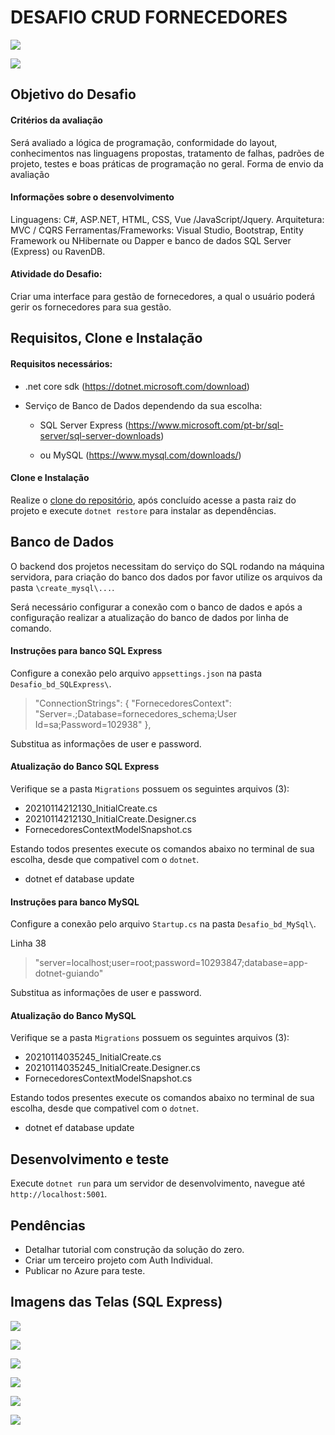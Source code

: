 # DESAFIO CRUD FORNECEDORES

![](imagens/tela01_sqlexpress.png)

![](imagens/tela01_mysql.png)

## Objetivo do Desafio

#### Critérios da avaliação

Será avaliado a lógica de programação, conformidade do layout, conhecimentos nas linguagens propostas,
tratamento de falhas, padrões de projeto, testes e boas práticas de programação no geral.
Forma de envio da avaliação

#### Informações sobre o desenvolvimento

Linguagens: C#, ASP.NET, HTML, CSS, Vue /JavaScript/Jquery.
Arquitetura: MVC / CQRS
Ferramentas/Frameworks: Visual Studio, Bootstrap, Entity Framework ou NHibernate ou Dapper e
banco de dados SQL Server (Express) ou RavenDB.

#### Atividade do Desafio:

Criar uma interface para gestão de fornecedores, a qual o usuário poderá gerir os fornecedores para sua gestão.


## Requisitos, Clone e Instalação

#### Requisitos necessários:

- .net core sdk (https://dotnet.microsoft.com/download)

- Serviço de Banco de Dados dependendo da sua escolha:

    + SQL Server Express (https://www.microsoft.com/pt-br/sql-server/sql-server-downloads)

    + ou MySQL (https://www.mysql.com/downloads/)

#### Clone e Instalação

Realize o [clone do repositório](https://docs.github.com/pt/free-pro-team@latest/github/creating-cloning-and-archiving-repositories/cloning-a-repository), após concluído acesse a pasta raiz do projeto e execute `dotnet restore` para instalar as dependências.

## Banco de Dados

O backend dos projetos necessitam do serviço do SQL rodando na máquina servidora, para criação do banco dos dados por favor utilize os arquivos da pasta `\create_mysql\...`.

Será necessário configurar a conexão com o banco de dados e após a configuração realizar a atualização do banco de dados por linha de comando.

#### Instruções para banco SQL Express

Configure a conexão pelo arquivo `appsettings.json` na pasta `Desafio_bd_SQLExpress\`.

>   "ConnectionStrings": {
    "FornecedoresContext": "Server=.;Database=fornecedores_schema;User Id=sa;Password=102938"
  },

Substitua as informações de user e password.

#### Atualização do Banco SQL Express

Verifique se a pasta `Migrations` possuem os seguintes arquivos (3):

* 20210114212130_InitialCreate.cs
* 20210114212130_InitialCreate.Designer.cs
* FornecedoresContextModelSnapshot.cs

Estando todos presentes execute os comandos abaixo no terminal de sua escolha, desde que compativel com o `dotnet`.

* dotnet ef database update

#### Instruções para banco MySQL

Configure a conexão pelo arquivo `Startup.cs` na pasta `Desafio_bd_MySql\`.

Linha 38

>   "server=localhost;user=root;password=10293847;database=app-dotnet-guiando"

Substitua as informações de user e password.

#### Atualização do Banco MySQL

Verifique se a pasta `Migrations` possuem os seguintes arquivos (3):

* 20210114035245_InitialCreate.cs
* 20210114035245_InitialCreate.Designer.cs
* FornecedoresContextModelSnapshot.cs

Estando todos presentes execute os comandos abaixo no terminal de sua escolha, desde que compativel com o `dotnet`.

* dotnet ef database update


## Desenvolvimento e teste

Execute `dotnet run` para um servidor de desenvolvimento, navegue até `http://localhost:5001`. 


## Pendências

- Detalhar tutorial com construção da solução do zero.
- Criar um terceiro projeto com Auth Individual.
- Publicar no Azure para teste.

## Imagens das Telas (SQL Express)

![](imagens/tela01_sqlexpress.png)

![](imagens/tela02_sqlexpress.png)

![](imagens/tela03_sqlexpress.png)

![](imagens/tela04_sqlexpress.png)

![](imagens/tela05_sqlexpress.png)

![](imagens/tela06_sqlexpress.png)
